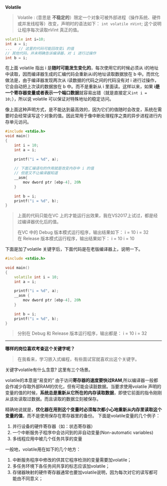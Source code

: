 ﻿**Volatile** 

> Volatile :  (意思是 **不稳定的**）限定一个对象可被外部进程（操作系统、硬件或并发线程等）改变，声明时的语法如下：
`int volatile nVint`;  这个说明 让程序每次读取nVint 真正的值。


```cpp
volatile int i=10;
int a = i;
...   // 这里的代码可能回改变i 的值
// 其他代码，并未明确告诉编译器，对 i 进行过操作
int b = i;
```
在上面 volatile 指出 i 是**随时可能发生变化的**，每次使用它的时候必须从 i的地址中读取，因而编译器生成的汇编代码会重新从i的地址读取数据放在 b 中。而优化做法是，由于编译器发现两次从 i读数据的代码之间的代码没有对 i 进行过操作，它会自动把上次读的数据放在 b 中。而不是重新从 i 里面读。这样以来，如果 **i是一个寄存器变量或者表示一个端口数据**就容易出错（就是直接定义`int i = 10;`），所以说 volatile 可以保证对特殊地址的稳定访问。

像上面这种声明方式，是不能达到最高效的，因为它们的值随时会改变，系统在需要时会经常读写这个对象的值。因此常用于像中断处理程序之类的异步进程进行内存单元访问。

```cpp
#include <stdio.h>
void main()
{
	int i = 10;
	int a = i;
	
	printf("i = %d", a);
 
	// 下面汇编语句的作用就是改变内存中 i 的值
	// 但是又不让编译器知道
	__asm{
		mov dword ptr [ebp-4], 20h
	}
	 
	int b = i;
	printf("i = %d", b);
}
```

> 上面的代码只能在VC 上的才能运行出效果，我在VS2017上试过，都是经过编译器优化后的值。
> 
> 在VC 中的 Debug 版本模式运行程序，输出结果如下：
>  i = 10
>  i = 32   
>  在 Release
> 版本模式运行程序，输出结果如下： 
> i = 10 
> i = 10


下面是加了volatile  关键字后，下面代码是在老版编译器上，说明一下。
```cpp
#include <stdio.h>
 
void main()
{
	volatile int i = 10;
	int a = i;
 
	printf("i = %d", a);
	__asm {
		mov dword ptr [ebp-4], 20h
	}
	
	int b = i;
	printf("i = %d", b);
}
```

> 分别在 Debug 和 Release 版本运行程序，输出都是：
i = 10
i = 32
---

**哪样的岗位喜欢考查这个关键字呢？** 
> 在我看来，学习嵌入式编程，有些面试官就喜欢出这个关键字。

关键字volatile有什么含意?   这里有三个场景。

volatile的本意是“易变的” 由于访问**寄存器的速度要快过RAM**,所以编译器一般都会作减少存取外部RAM的优化，但有可能会读脏数据。当要求使用volatile 声明的变量的值的时候，**系统总是重新从它所在的内存读取数据**，即使它前面的指令刚刚从该处读取过数据。而且读取的数据立刻被保存。

精确地说就是，**优化器在用到这个变量时必须每次都小心地重新从内存里读取这个变量的值**，而不是使用保存在寄存器里的备份。 下面是volatile变量的几个例子：
 1. 并行设备的硬件寄存器（如：状态寄存器）
 2. 一个中断服务子程序中会访问到的非自动变量(Non-automatic variables) 
 3. 多线程应用中被几个任务共享的变量

一般地，volatile用在如下的几个地方：
       

 1. 中断服务程序中修改的供其它程序检测的变量需要加volatile；
 2. 多任务环境下各任务间共享的标志应该加volatile；
 3. 存储器映射的硬件寄存器通常也要加volatile说明，因为每次对它的读写都可能由不同意义；



